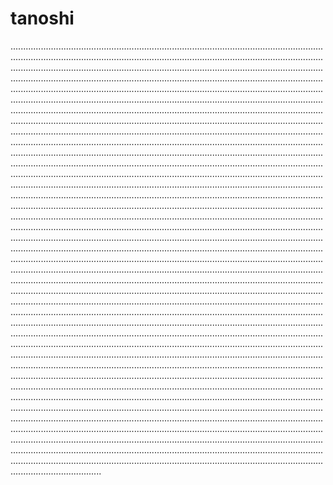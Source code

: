 # tanoshi

....................................................................................................................................................................................................................................................................................................................................................................................................................................................................................................................................................................................................................................................................................................................................................................................................................................................................................................................................................................................................................................................................................................................................................................................................................................................................................................................................................................................................................................................................................................................................................................................................................................................................................................................................................................................................................................................................................................................................................................................................................................................................................................................................................................................................................................................................................................................................................................................................................................................................................................................................................................................................................................................................................................................................................................................................................................................................................................................................................................................................................................................................................................................................................................................................................................................................................................................................................................................................................................................................................................................................................................................................................................................................................................................................................................................................................................................................................................................................................................................................................................................................................................................................................................................................................................................................................................................................................................................................................................................................................................................................................................................................................................................................................................................................................................................................................................................................................................................................................................................................................................................................................................................................................................................................